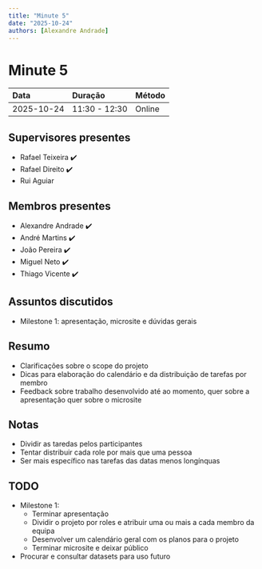 ```yaml
---
title: "Minute 5"
date: "2025-10-24"
authors: [Alexandre Andrade]
---
```


# Minute 5

| **Data** | **Duração** | **Método** |
|:----------|:------------|:-------------|
| 2025-10-24 | 11:30 - 12:30 | Online |

## Supervisores presentes
- Rafael Teixeira ✔️
- Rafael Direito ✔️
- Rui Aguiar 

## Membros presentes
- Alexandre Andrade ✔️
- André Martins ✔️
- João Pereira ✔️
- Miguel Neto ✔️
- Thiago Vicente ✔️

## Assuntos discutidos
- Milestone 1: apresentação, microsite e dúvidas gerais

## Resumo
- Clarificações sobre o scope do projeto
- Dicas para elaboração do calendário e da distribuição de tarefas por membro
- Feedback sobre trabalho desenvolvido até ao momento, quer sobre a apresentação quer sobre o microsite

## Notas
- Dividir as taredas pelos participantes
- Tentar distribuir cada role por mais que uma pessoa
- Ser mais específico nas tarefas das datas menos longínquas

## TODO
- Milestone 1:
    - Terminar apresentação
    - Dividir o projeto por roles e atribuir uma ou mais a cada membro da equipa
    - Desenvolver um calendário geral com os planos para o projeto
    - Terminar microsite e deixar público
- Procurar e consultar datasets para uso futuro
